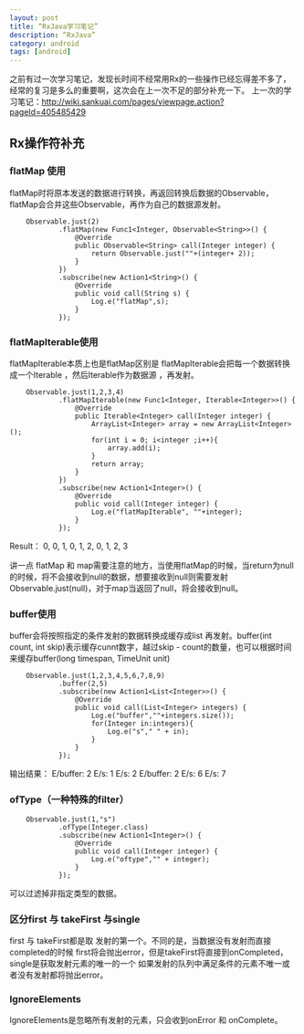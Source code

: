 ```yaml
---
layout: post
title: “RxJava学习笔记”
description: “RxJava”
category: android
tags: [android]
---
```


之前有过一次学习笔记，发现长时间不经常用Rx的一些操作已经忘得差不多了，经常的复习是多么的重要啊，这次会在上一次不足的部分补充一下。
上一次的学习笔记：http://wiki.sankuai.com/pages/viewpage.action?pageId=405485429

## Rx操作符补充

### flatMap 使用
flatMap时将原本发送的数据进行转换，再返回转换后数据的Observable，flatMap会合并这些Observable，再作为自己的数据源发射。

        Observable.just(2)
                .flatMap(new Func1<Integer, Observable<String>>() {
                    @Override
                    public Observable<String> call(Integer integer) {
                        return Observable.just(""+(integer+ 2));
                    }
                })
                .subscribe(new Action1<String>() {
                    @Override
                    public void call(String s) {
                        Log.e("flatMap",s);
                    }
                });

### flatMapIterable使用
flatMapIterable本质上也是flatMap区别是 flatMapIterable会把每一个数据转换成一个Iterable ，然后Iterable作为数据源 ，再发射。

        Observable.just(1,2,3,4)
                .flatMapIterable(new Func1<Integer, Iterable<Integer>>() {
                    @Override
                    public Iterable<Integer> call(Integer integer) {
                        ArrayList<Integer> array = new ArrayList<Integer>();
                        for(int i = 0; i<integer ;i++){
                            array.add(i);
                        }
                        return array;
                    }
                })
                .subscribe(new Action1<Integer>() {
                    @Override
                    public void call(Integer integer) {
                        Log.e("flatMapIterable", ""+integer);
                    }
                });
                
Result：
 0, 0, 1, 0, 1, 2, 0, 1, 2, 3

讲一点 flatMap 和 map需要注意的地方，当使用flatMap的时候，当return为null的时候，将不会接收到null的数据，想要接收到null则需要发射Observable.just(null)，对于map当返回了null，将会接收到null。

### buffer使用
buffer会将按照指定的条件发射的数据转换成缓存成list 再发射。buffer(int count, int skip)表示缓存cunnt数字，越过skip - count的数量，也可以根据时间来缓存buffer(long timespan, TimeUnit unit)

        Observable.just(1,2,3,4,5,6,7,8,9)
                .buffer(2,5)
                .subscribe(new Action1<List<Integer>>() {
                    @Override
                    public void call(List<Integer> integers) {
                        Log.e("buffer",""+integers.size());
                        for(Integer in:integers){
                            Log.e("s"," " + in);
                        }
                    }
                });

输出结果： E/buffer: 2    E/s:  1    E/s:  2   E/buffer: 2   E/s:  6   E/s:  7

### ofType（一种特殊的filter）

        Observable.just(1,"s")
                .ofType(Integer.class)
                .subscribe(new Action1<Integer>() {
                    @Override
                    public void call(Integer integer) {
                        Log.e("oftype","" + integer);
                    }
                });

可以过滤掉非指定类型的数据。

### 区分first 与 takeFirst 与single 

first 与 takeFirst都是取 发射的第一个。不同的是，当数据没有发射而直接completed的时候 first将会抛出error，但是takeFirst将直接到onCompleted，single是获取发射元素的唯一的一个 如果发射的队列中满足条件的元素不唯一或者没有发射都将抛出error。

### IgnoreElements

IgnoreElements是忽略所有发射的元素，只会收到onError 和 onComplete。




